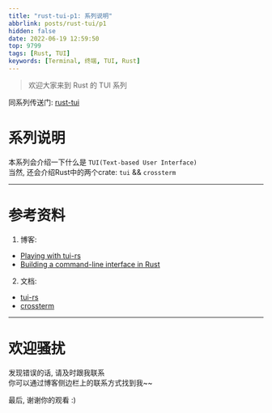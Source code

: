 ```yaml
---
title: "rust-tui-p1: 系列说明"
abbrlink: posts/rust-tui/p1
hidden: false
date: 2022-06-19 12:59:50
top: 9799
tags: [Rust, TUI]
keywords: [Terminal, 终端, TUI, Rust]
---
```

> 欢迎大家来到 Rust 的 TUI 系列
<!-- more -->

同系列传送门: [rust-tui](/categories/rust-tui)

# 系列说明
本系列会介绍一下什么是 `TUI(Text-based User Interface)`  
当然, 还会介绍Rust中的两个crate: `tui` && `crossterm`  

- - -
# 参考资料
1. 博客:
- [Playing with tui-rs](https://monkeypatch.io/blog/2021/2021-05-31-rust-tui/)
- [Building a command-line interface in Rust](https://blog.logrocket.com/rust-and-tui-building-a-command-line-interface-in-rust/)
2. 文档:
- [tui-rs](https://docs.rs/tui/latest/tui/)
- [crossterm](https://docs.rs/crossterm/latest/crossterm/)

- - -
# 欢迎骚扰
发现错误的话, 请及时跟我联系  
你可以通过博客侧边栏上的联系方式找到我~~  

最后, 谢谢你的观看 :)